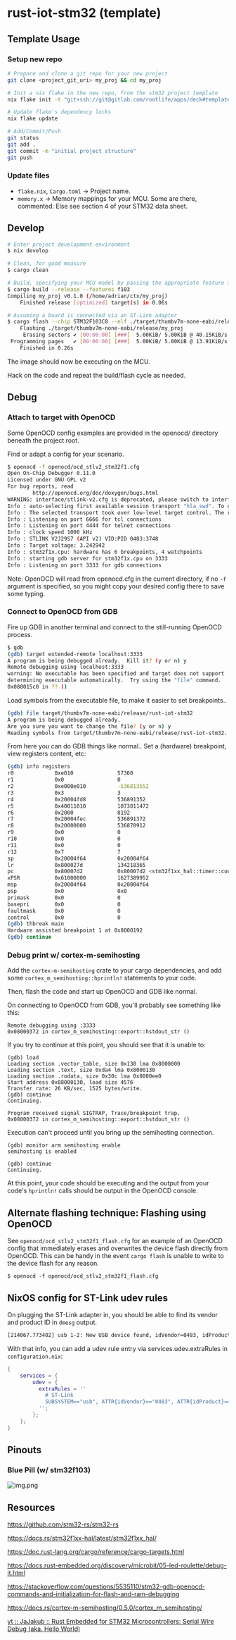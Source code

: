 # rust-iot-stm32 (template)

## Template Usage

### Setup new repo

```bash
# Prepare and clone a git repo for your new project
git clone <project_git_uri> my_proj && cd my_proj

# Init a nix flake in the new repo, from the stm32 project template
nix flake init -t "git+ssh://git@gitlab.com/rootlife/apps/deck#templates.rust-iot-stm32"

# Update flake's dependency locks
nix flake update

# Add/Commit/Push
git status
git add .
git commit -m "initial project structure"
git push
```

### Update files

* `flake.nix`, `Cargo.toml` -> Project name.
* `memory.x` -> Memory mappings for your MCU. Some are there, commented. Else see section 4 of your STM32 data sheet.

## Develop

```bash
# Enter project development environment
$ nix develop

# Clean, for good measure
$ cargo clean

# Build, specifying your MCU model by passing the appropriate feature from `Cargo.toml`
$ cargo build --release --features f103
Compiling my_proj v0.1.0 (/home/adrian/ctx/my_proj)
    Finished release [optimized] target(s) in 0.06s

# Assuming a board is connected via an ST-Link adapter
$ cargo flash --chip STM32F103C8 --elf ./target/thumbv7m-none-eabi/release/my_proj
    Flashing ./target/thumbv7m-none-eabi/release/my_proj
     Erasing sectors ✔ [00:00:00] [###]  5.00KiB/ 5.00KiB @ 40.15KiB/s (eta 0s )
 Programming pages   ✔ [00:00:00] [###]  5.00KiB/ 5.00KiB @ 13.91KiB/s (eta 0s )
    Finished in 0.26s 
```

The image should now be executing on the MCU.

Hack on the code and repeat the build/flash cycle as needed.

## Debug

### Attach to target with OpenOCD

Some OpenOCD config examples are provided in the openocd/ directory beneath the project root. 

Find or adapt a config for your scenario.

```bash
$ openocd -f openocd/ocd_stlv2_stm32f1.cfg
Open On-Chip Debugger 0.11.0
Licensed under GNU GPL v2
For bug reports, read
        http://openocd.org/doc/doxygen/bugs.html
WARNING: interface/stlink-v2.cfg is deprecated, please switch to interface/stlink.cfg
Info : auto-selecting first available session transport "hla_swd". To override use 'transport select <transport>'.
Info : The selected transport took over low-level target control. The results might differ compared to plain JTAG/SWD
Info : Listening on port 6666 for tcl connections
Info : Listening on port 4444 for telnet connections
Info : clock speed 1000 kHz
Info : STLINK V2J29S7 (API v2) VID:PID 0483:3748
Info : Target voltage: 3.242942
Info : stm32f1x.cpu: hardware has 6 breakpoints, 4 watchpoints
Info : starting gdb server for stm32f1x.cpu on 3333
Info : Listening on port 3333 for gdb connections
```

Note: OpenOCD will read from openocd.cfg in the current directory, if no `-f` argument is specified, so you might
copy your desired config there to save some typing.

### Connect to OpenOCD from GDB

Fire up GDB in another terminal and connect to the still-running OpenOCD process.

```bash
$ gdb
(gdb) target extended-remote localhost:3333
A program is being debugged already.  Kill it? (y or n) y
Remote debugging using localhost:3333
warning: No executable has been specified and target does not support
determining executable automatically.  Try using the "file" command.
0x080015c0 in ?? ()
```

Load symbols from the executable file, to make it easier to set breakpoints..

```bash
(gdb) file target/thumbv7m-none-eabi/release/rust-iot-stm32
A program is being debugged already.
Are you sure you want to change the file? (y or n) y
Reading symbols from target/thumbv7m-none-eabi/release/rust-iot-stm32...
```

From here you can do GDB things like normal.. Set a (hardware) breakpoint, view registers content, etc:

```bash
(gdb) info registers
r0             0xe010              57360
r1             0x0                 0
r2             0xe000e010          -536813552
r3             0x3                 3
r4             0x20004fd8          536891352
r5             0x40011010          1073811472
r6             0x2000              8192
r7             0x20004fec          536891372
r8             0x20000000          536870912
r9             0x0                 0
r10            0x0                 0
r11            0x0                 0
r12            0x7                 7
sp             0x20004f64          0x20004f64
lr             0x800027d           134218365
pc             0x80007d2           0x80007d2 <stm32f1xx_hal::timer::counter::SysCounterHz::wait+4>
xPSR           0x61000000          1627389952
msp            0x20004f64          0x20004f64
psp            0x0                 0x0
primask        0x0                 0
basepri        0x0                 0
faultmask      0x0                 0
control        0x0                 0
(gdb) thbreak main
Hardware assisted breakpoint 1 at 0x8000192
(gdb) continue
```

### Debug print w/ cortex-m-semihosting

Add the `cortex-m-semihosting` crate to your cargo dependencies, and 
  add some `cortex_m_semihosting::hprintln!` statements to your code.

Then, flash the code and start up OpenOCD and GDB like normal.

On connecting to OpenOCD from GDB, you'll probably see something like this:

```gdb
Remote debugging using :3333
0x08000372 in cortex_m_semihosting::export::hstdout_str ()
```

If you try to continue at this point, you should see that it is unable to:

```gdb
(gdb) load
Loading section .vector_table, size 0x130 lma 0x8000000
Loading section .text, size 0xda4 lma 0x8000130
Loading section .rodata, size 0x30c lma 0x8000ee0
Start address 0x08000130, load size 4576
Transfer rate: 26 KB/sec, 1525 bytes/write.
(gdb) continue
Continuing.

Program received signal SIGTRAP, Trace/breakpoint trap.
0x08000372 in cortex_m_semihosting::export::hstdout_str ()
```

Execution can't proceed until you bring up the semihosting connection.

```gdb
(gdb) monitor arm semihosting enable
semihosting is enabled

(gdb) continue
Continuing.
```

At this point, your code should be executing and the output from your
code's `hprintln!` calls should be output in the OpenOCD console.

## Alternate flashing technique: Flashing using OpenOCD

See `openocd/ocd_stlv2_stm32f1_flash.cfg` for an example of an OpenOCD config that immediately erases and overwrites 
the device flash directly from OpenOCD. This can be handy in the event `cargo flash` is unable to write to the device 
flash for any reason.

`$ openocd -f openocd/ocd_stlv2_stm32f1_flash.cfg`

## NixOS config for ST-Link udev rules

On plugging the ST-Link adapter in, you should be able to find its vendor and product ID in `dmesg` output.

```bash
[214067.773402] usb 1-2: New USB device found, idVendor=0483, idProduct=3748, bcdDevice= 1.00
```

With that info, you can add a udev rule entry via services.udev.extraRules in `configuration.nix`:

```nix
{
    services = {
        udev = {
          extraRules = ''
            # ST-Link
            SUBSYSTEM=="usb", ATTR{idVendor}=="0483", ATTR{idProduct}=="3748", MODE:="666"
          '';
        };
    };
}
```

## Pinouts

### Blue Pill (w/ stm32f103)

![img.png](img.png)

## Resources

https://github.com/stm32-rs/stm32-rs

https://docs.rs/stm32f1xx-hal/latest/stm32f1xx_hal/

https://doc.rust-lang.org/cargo/reference/cargo-targets.html

https://docs.rust-embedded.org/discovery/microbit/05-led-roulette/debug-it.html

https://stackoverflow.com/questions/5535110/stm32-gdb-openocd-commands-and-initialization-for-flash-and-ram-debugging

https://docs.rs/cortex-m-semihosting/0.5.0/cortex_m_semihosting/

[yt :: JaJakub :: Rust Embedded for STM32 Microcontrollers: Serial Wire Debug (aka. Hello World)](https://www.youtube.com/watch?v=sPrG4r-zlN4)
